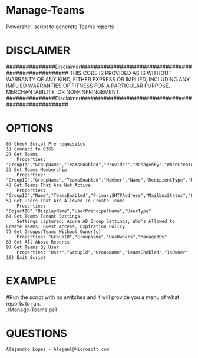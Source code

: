 # Manage-Teams
Powershell script to generate Teams reports

# DISCLAIMER

###############Disclaimer#####################################################
THIS CODE IS PROVIDED AS IS WITHOUT WARRANTY OF ANY KIND, EITHER EXPRESS OR IMPLIED, INCLUDING ANY IMPLIED WARRANTIES OF FITNESS FOR A PARTICULAR PURPOSE, MERCHANTABILITY, OR NON-INFRINGEMENT.
###############Disclaimer#####################################################

# OPTIONS  
    0) Check Script Pre-requisites
    1) Connect to O365
    2) Get Teams
        Properties: "GroupId","GroupName","TeamsEnabled","Provider","ManagedBy","WhenCreated","PrimarySMTPAddress","GroupGuestSetting","GroupAccessType","GroupClassification","GroupMemberCount","GroupExtMemberCount","SPOSiteUrl","SPOStorageUsed","SPOtorageQuota","SPOSharingSetting"
    3) Get Teams Membership
        Properties: "GroupID","GroupName","TeamsEnabled","Member","Name","RecipientType","Membership"
    4) Get Teams That Are Not Active
        Properties: "GroupID","Name","TeamsEnabled","PrimarySMTPAddress","MailboxStatus","LastConversationDate","NumOfConversations","SPOStatus","LastContentModified","StorageUsageCurrent"
    5) Get Users That Are Allowed To Create Teams
        Properties: "ObjectID","DisplayName","UserPrincipalName","UserType" 
    6) Get Teams Tenant Settings
        Settings captured: Azure AD Group Settings, Who's Allowed to Create Teams, Guest Access, Expiration Policy
    7) Get Groups/Teams Without Owner(s)
        Properties: "GroupID","GroupName","HasOwners","ManagedBy"
    8) Get All Above Reports
    9) Get Teams By User
        Properties: "User","GroupId","GroupName","TeamsEnabled","IsOwner"
    10) Exit Script

# EXAMPLE
#Run the script with no switches and it will provide you a menu of what reports to run.     
.\Manage-Teams.ps1  

# QUESTIONS
    Alejandro Lopez - Alejanl@Microsoft.com  
